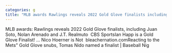 ```yaml
---
categories: g
title: "MLB awards Rawlings reveals 2022 Gold Glove finalists including Juan Soto Nolan Arenado and JT Realmuto  CBS Sports"
---
```

MLB awards: Rawlings reveals 2022 Gold Glove finalists, including Juan Soto, Nolan Arenado and J.T. Realmuto&nbsp;&nbsp;CBS SportsIan Happ is a Gold Glove Finalist! ... Nico Hoerner is Not&nbsp;&nbsp;bleachernation.comReacting to the Mets" Gold Glove snubs, Tomas Nido named a finalist | Baseball Nig